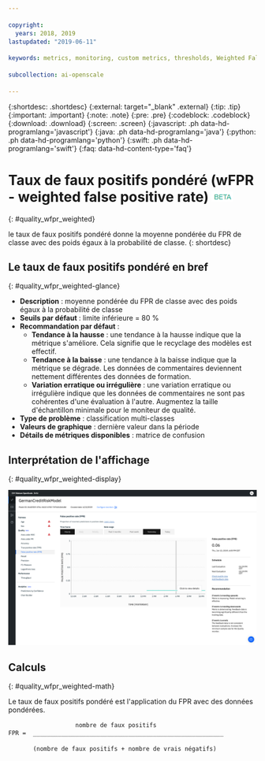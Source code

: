 ```yaml
---

copyright:
  years: 2018, 2019
lastupdated: "2019-06-11"

keywords: metrics, monitoring, custom metrics, thresholds, Weighted False Positive Rate, wFPR

subcollection: ai-openscale

---
```


{:shortdesc: .shortdesc}
{:external: target="_blank" .external}
{:tip: .tip}
{:important: .important}
{:note: .note}
{:pre: .pre}
{:codeblock: .codeblock}
{:download: .download}
{:screen: .screen}
{:javascript: .ph data-hd-programlang='javascript'}
{:java: .ph data-hd-programlang='java'}
{:python: .ph data-hd-programlang='python'}
{:swift: .ph data-hd-programlang='swift'}
{:faq: data-hd-content-type='faq'}

# Taux de faux positifs pondéré (wFPR - weighted false positive rate) ![étiquette bêta](images/beta.png)
{: #quality_wfpr_weighted}

le taux de faux positifs pondéré donne la moyenne pondérée du FPR de classe avec des poids égaux à la probabilité de classe.
{: shortdesc}

## Le taux de faux positifs pondéré en bref
{: #quality_wfpr_weighted-glance}

- **Description** : moyenne pondérée du FPR de classe avec des poids égaux à la probabilité de classe
- **Seuils par défaut** : limite inférieure = 80 %
- **Recommandation par défaut** :
   - **Tendance à la hausse** : une tendance à la hausse indique que la métrique s'améliore. Cela signifie que le recyclage des modèles est effectif.
   - **Tendance à la baisse** : une tendance à la baisse indique que la métrique se dégrade. Les données de commentaires deviennent nettement différentes des données de formation.
   - **Variation erratique ou irrégulière** : une variation erratique ou irrégulière indique que les données de commentaires ne sont pas cohérentes d'une évaluation à l'autre. Augmentez la taille d'échantillon minimale pour le moniteur de qualité.
- **Type de problème** : classification multi-classes
- **Valeurs de graphique** : dernière valeur dans la période
- **Détails de métriques disponibles** : matrice de confusion

## Interprétation de l'affichage
{: #quality_wfpr_weighted-display}

![affichage du graphique de taux de faux positifs pondéré](images/quality-fpr.png)

## Calculs
{: #quality_wfpr_weighted-math}

Le taux de faux positifs pondéré est l'application du FPR avec des données pondérées.

```
                   nombre de faux positifs
FPR =  ______________________________________________________

       (nombre de faux positifs + nombre de vrais négatifs)
```
